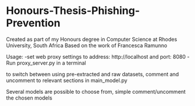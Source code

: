 # Honours-Thesis-Phishing-Prevention
Created as part of my Honours degree in Computer Science at Rhodes University, South Africa
Based on the work of Francesca Ramunno

Usage:
-set web proxy settings to address: http://localhost and port: 8080
-Run proxy_server.py in a terminal

to switch between using pre-extracted and raw datasets, comment and uncomment to relevant sections in main_model.py

Several models are possible to choose from, simple comment/uncomment the chosen models
